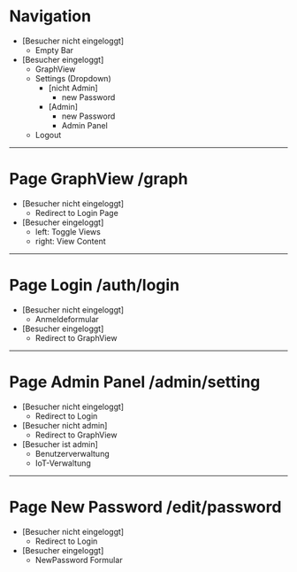 # Navigation

- [Besucher nicht eingeloggt]
  - Empty Bar
- [Besucher eingeloggt]
  - GraphView
  - Settings (Dropdown)
    - [nicht Admin]
      - new Password
    - [Admin]
      - new Password
      - Admin Panel
  - Logout

---

# Page GraphView /graph

- [Besucher nicht eingeloggt]
  - Redirect to Login Page
- [Besucher eingeloggt]
  - left: Toggle Views
  - right: View Content

---

# Page Login /auth/login

- [Besucher nicht eingeloggt]
  - Anmeldeformular
- [Besucher eingeloggt]
  - Redirect to GraphView

---

# Page Admin Panel /admin/setting

- [Besucher nicht eingeloggt]
  - Redirect to Login
- [Besucher nicht admin]
  - Redirect to GraphView
- [Besucher ist admin]
  - Benutzerverwaltung
  - IoT-Verwaltung

---

# Page New Password /edit/password

- [Besucher nicht eingeloggt]
  - Redirect to Login
- [Besucher eingeloggt]
  - NewPassword Formular
